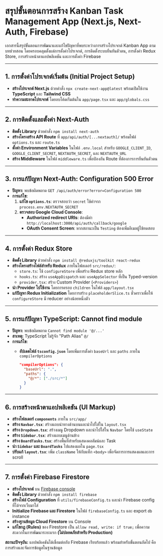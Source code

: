 # สรุปขั้นตอนการสร้าง Kanban Task Management App (Next.js, Next-Auth, Firebase)

เอกสารนี้สรุปขั้นตอนการพัฒนาและแก้ไขปัญหาที่พบระหว่างการสร้างโปรเจกต์ Kanban App ตามบทช่วยสอน โดยครอบคลุมตั้งแต่การตั้งค่าโปรเจกต์, การติดตั้งระบบยืนยันตัวตน, การตั้งค่า Redux Store, การสร้างหน้าตาแอปพลิเคชัน และการตั้งค่า Firebase

---

## 1. การตั้งค่าโปรเจกต์เริ่มต้น (Initial Project Setup)

- **สร้างโปรเจกต์ Next.js** ด้วยคำสั่ง `npx create-next-app@latest` พร้อมเปิดใช้งาน **TypeScript** และ **Tailwind CSS**
- **ทำความสะอาดโปรเจกต์** โดยลบโค้ดเริ่มต้นใน `app/page.tsx` และ `app/globals.css`

---

## 2. การติดตั้งและตั้งค่า Next-Auth

- **ติดตั้ง Library** ด้วยคำสั่ง `npm install next-auth`
- **สร้างโครงสร้าง API Route** ที่ `app/api/auth/[...nextauth]/` พร้อมไฟล์ `options.ts` และ `route.ts`
- **ตั้งค่า Environment Variables** ในไฟล์ `.env.local` สำหรับ `GOOGLE_CLIENT_ID`, `GOOGLE_CLIENT_SECRET`, `NEXTAUTH_SECRET`, และ `NEXTAUTH_URL`
- **สร้าง Middleware** ในไฟล์ `middleware.ts` เพื่อป้องกัน Route ที่ต้องการการยืนยันตัวตน

---

## 3. การแก้ปัญหา Next-Auth: Configuration 500 Error

- **ปัญหา:** พบข้อผิดพลาด `GET /api/auth/error?error=Configuration 500`
- **การแก้ไข:**
    1.  **แก้ไข `options.ts`**: ตรวจสอบว่า `secret` ใช้ค่าจาก `process.env.NEXTAUTH_SECRET`
    2.  **ตรวจสอบ Google Cloud Console**:
        - **Authorized redirect URIs**: ต้องมีค่า `http://localhost:3000/api/auth/callback/google`
        - **OAuth Consent Screen**: หากสถานะเป็น `Testing` ต้องเพิ่มอีเมลผู้ใช้ทดสอบ

---

## 4. การตั้งค่า Redux Store

- **ติดตั้ง Library** ด้วยคำสั่ง `npm install @reduxjs/toolkit react-redux`
- **สร้างโครงสร้างไฟล์สำหรับ Redux** ภายในโฟลเดอร์ `src/redux/`:
    - `store.ts`: ใช้ `configureStore` เพื่อสร้าง Redux store หลัก
    - `hooks.ts`: สร้าง `useAppDispatch` และ `useAppSelector` ที่เป็น Typed-version
    - `provider.tsx`: สร้าง Custom Provider (`<Providers>`)
- **นำ Provider ไปใช้งาน** โดยการครอบ `children` ในไฟล์ `app/layout.tsx`
- **แก้ปัญหา Redux Initialization** โดยการสร้าง `placeholderSlice.ts` ชั่วคราวเพื่อให้ `configureStore` มี reducer อย่างน้อยหนึ่งตัว

---

## 5. การแก้ปัญหา TypeScript: Cannot find module

- **ปัญหา:** พบข้อผิดพลาด `Cannot find module '@/...'`
- **สาเหตุ:** TypeScript ไม่รู้จัก "Path Alias" `@/`
- **การแก้ไข:**
    - **อัปเดตไฟล์ `tsconfig.json`** โดยเพิ่มการตั้งค่า `baseUrl` และ `paths` ภายใน `compilerOptions`

      ```json
      "compilerOptions": {
        "baseUrl": ".",
        "paths": {
          "@/*": ["./src/*"]
        }
      }
      ```

---

## 6. การสร้างหน้าตาแอปพลิเคชัน (UI Markup)

- **สร้างโฟลเดอร์ `components`** ภายใน `src/app/`
- **สร้าง `Navbar.tsx`**: สร้างแถบนำทางด้านบนและนำไปใส่ใน `layout.tsx`
- **สร้าง `Dropdown.tsx`**: สร้างเมนู Dropdown และนำไปใส่ใน `Navbar` โดยใช้ `useState`
- **สร้าง `Sidebar.tsx`**: สร้างแถบเมนูด้านข้าง
- **สร้าง `BoardTasks.tsx`**: สร้างพื้นที่สำหรับแสดงคอลัมน์และ Task
- **นำ `Sidebar` และ `BoardTasks`** ไปแสดงผลใน `page.tsx`
- **ปรับแก้ `layout.tsx`**: เพิ่ม `className` ให้กับแท็ก `<body>` เพื่อจัดการการแสดงผลและการ scroll

---

## 7. การตั้งค่า Firebase Firestore

- **สร้างโปรเจกต์** บน [Firebase console](https://console.firebase.google.com/)
- **ติดตั้ง Library** ด้วยคำสั่ง `npm install firebase`
- **สร้างไฟล์ Configuration** ที่ `utils/firebaseConfig.ts` และนำ Firebase config ที่ได้จากเว็บมาใส่
- **Initialize Firebase และ Firestore** ในไฟล์ `firebaseConfig.ts` และ export `db` instance
- **สร้างฐานข้อมูล Cloud Firestore** บน Console
- **แก้ไขกฎ (Rules)** ของ Firestore เป็น `allow read, write: if true;` เพื่อความสะดวกในการพัฒนาระยะแรก **(ไม่ปลอดภัยสำหรับ Production)**

**สถานะปัจจุบัน:** แอปพลิเคชันได้เชื่อมต่อกับ Firebase เรียบร้อยแล้ว พร้อมสำหรับขั้นตอนถัดไป คือการสร้างและจัดการข้อมูลในฐานข้อมูล